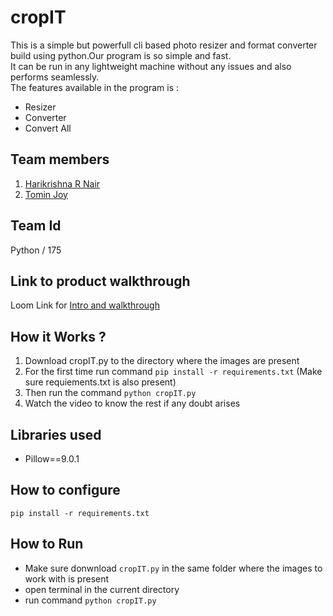# cropIT
This is a simple but powerfull cli based photo resizer and format converter build using python.Our program is so simple and fast.<br>
It can be run in any lightweight machine without any issues and also performs seamlessly.<br>
The features available in the program is :<br>
* Resizer
* Converter 
* Convert All

## Team members
1. [Harikrishna R Nair](https://github.com/harikris001)
2. [Tomin Joy](https://github.com/Tomin-Joy)

## Team Id
Python / 175

## Link to product walkthrough
Loom Link for [Intro and walkthrough](https://www.loom.com/share/2946499e2b294a798ae0f8db6eacadca)

## How it Works ?
1. Download cropIT.py to the directory where the images are present
2. For the first time run command ```pip install -r requirements.txt``` (Make sure requiements.txt is also present)
3. Then run the command ```python cropIT.py```
4. Watch the video to know the rest if any doubt arises

## Libraries used
* Pillow==9.0.1

## How to configure
```pip install -r requirements.txt```

## How to Run
* Make sure donwnload ```cropIT.py``` in the same folder where the images to work with is present 
* open terminal in the current directory
* run command ```python cropIT.py```
